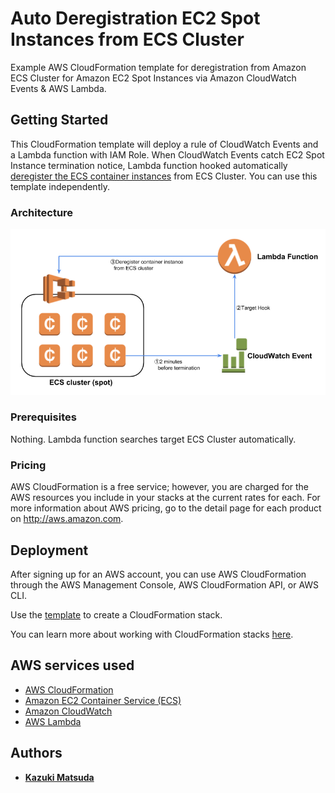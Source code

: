 # Auto Deregistration EC2 Spot Instances from ECS Cluster

Example AWS CloudFormation template for deregistration from Amazon ECS Cluster for Amazon EC2 Spot Instances via Amazon CloudWatch Events & AWS Lambda.

## Getting Started

This CloudFormation template will deploy a rule of CloudWatch Events and a Lambda function with IAM Role.
When CloudWatch Events catch EC2 Spot Instance termination notice, Lambda function hooked automatically [deregister the ECS container instances](https://docs.aws.amazon.com/AmazonECS/latest/developerguide/deregister_container_instance.html) from ECS Cluster.
You can use this template independently.

### Architecture

![ecs-spot-deregister](doc/ecs-spot-deregister.png "ecs-spot-deregister")

### Prerequisites

Nothing. Lambda function searches target ECS Cluster automatically.

### Pricing

AWS CloudFormation is a free service; however, you are charged for the AWS resources you include in your stacks at the current rates for each. For more information about AWS pricing, go to the detail page for each product on http://aws.amazon.com.

## Deployment

After signing up for an AWS account, you can use AWS CloudFormation through the AWS Management Console, AWS CloudFormation API, or AWS CLI.

Use the [template](ecs-spot-deregister.yaml) to create a CloudFormation stack.

You can learn more about working with CloudFormation stacks [here](http://docs.aws.amazon.com/AWSCloudFormation/latest/UserGuide/stacks.html).

## AWS services used

* [AWS CloudFormation](https://aws.amazon.com/cloudformation/)
* [Amazon EC2 Container Service (ECS)](https://aws.amazon.com/ecs/)
* [Amazon CloudWatch](https://aws.amazon.com/cloudwatch/)
* [AWS Lambda](https://aws.amazon.com/lambda/)

## Authors

* [**Kazuki Matsuda**](https://github.com/mats16)
